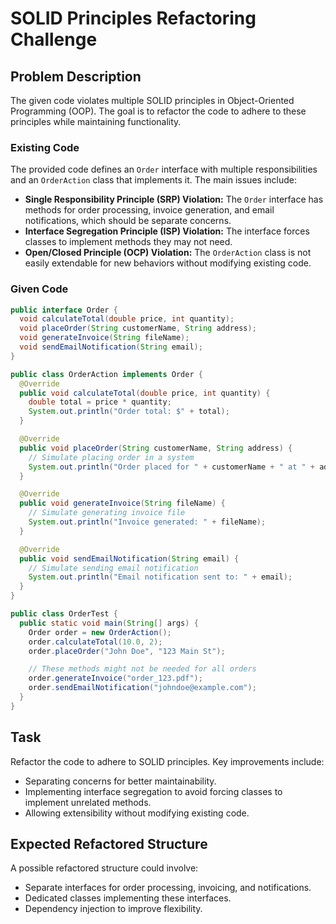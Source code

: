 # SOLID Principles Refactoring Challenge

## Problem Description
The given code violates multiple SOLID principles in Object-Oriented Programming (OOP). The goal is to refactor the code to adhere to these principles while maintaining functionality.

### Existing Code
The provided code defines an `Order` interface with multiple responsibilities and an `OrderAction` class that implements it. The main issues include:
- **Single Responsibility Principle (SRP) Violation:** The `Order` interface has methods for order processing, invoice generation, and email notifications, which should be separate concerns.
- **Interface Segregation Principle (ISP) Violation:** The interface forces classes to implement methods they may not need.
- **Open/Closed Principle (OCP) Violation:** The `OrderAction` class is not easily extendable for new behaviors without modifying existing code.

### Given Code
```java
public interface Order {
  void calculateTotal(double price, int quantity);
  void placeOrder(String customerName, String address);
  void generateInvoice(String fileName);
  void sendEmailNotification(String email);
}

public class OrderAction implements Order {
  @Override
  public void calculateTotal(double price, int quantity) {
    double total = price * quantity;
    System.out.println("Order total: $" + total);
  }

  @Override
  public void placeOrder(String customerName, String address) {
    // Simulate placing order in a system
    System.out.println("Order placed for " + customerName + " at " + address);
  }

  @Override
  public void generateInvoice(String fileName) {
    // Simulate generating invoice file
    System.out.println("Invoice generated: " + fileName);
  }

  @Override
  public void sendEmailNotification(String email) {
    // Simulate sending email notification
    System.out.println("Email notification sent to: " + email);
  }
}

public class OrderTest {
  public static void main(String[] args) {
    Order order = new OrderAction();
    order.calculateTotal(10.0, 2);
    order.placeOrder("John Doe", "123 Main St");

    // These methods might not be needed for all orders
    order.generateInvoice("order_123.pdf");
    order.sendEmailNotification("johndoe@example.com");
  }
}
```

## Task
Refactor the code to adhere to SOLID principles. Key improvements include:
- Separating concerns for better maintainability.
- Implementing interface segregation to avoid forcing classes to implement unrelated methods.
- Allowing extensibility without modifying existing code.

## Expected Refactored Structure
A possible refactored structure could involve:
- Separate interfaces for order processing, invoicing, and notifications.
- Dedicated classes implementing these interfaces.
- Dependency injection to improve flexibility.
